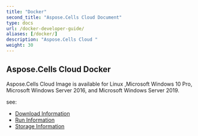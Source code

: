 ```yaml
---
title: "Docker"
second_title: "Aspose.Cells Cloud Document"
type: docs
url: /docker-developer-guide/
aliases: [/docker/]
description: "Aspose.Cells Cloud "
weight: 30
---
```



## Aspose.Cells Cloud Docker

Aspose.Cells Cloud Image is available for Linux ,Microsoft Windows 10 Pro, Microsoft Windows Server 2016, and Microsoft Windows Server 2019. 


see:
- [Download Information](/cells/docker/downloads/) 
- [Run Information](/cells/docker/run/) 
- [Storage Information](/cells/docker/storage/) 
